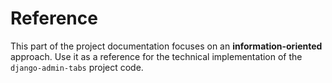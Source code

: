 # Reference

This part of the project documentation focuses on
an **information-oriented** approach. Use it as a
reference for the technical implementation of the
`django-admin-tabs` project code.
